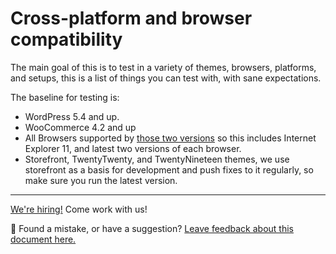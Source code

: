# Cross-platform and browser compatibility

The main goal of this is to test in a variety of themes, browsers, platforms, and setups, this is a list of things you can test with, with sane expectations.

The baseline for testing is:

-   WordPress 5.4 and up.
-   WooCommerce 4.2 and up
-   All Browsers supported by [those two versions](https://make.wordpress.org/core/handbook/best-practices/browser-support/) so this includes Internet Explorer 11, and latest two versions of each browser.
-   Storefront, TwentyTwenty, and TwentyNineteen themes, we use storefront as a basis for development and push fixes to it regularly, so make sure you run the latest version.

<!-- FEEDBACK -->

---

[We're hiring!](https://woocommerce.com/careers/) Come work with us!

🐞 Found a mistake, or have a suggestion? [Leave feedback about this document here.](https://github.com/woocommerce/woocommerce-gutenberg-products-block/issues/new?assignees=&labels=type%3A+documentation&template=--doc-feedback.md&title=Feedback%20on%20./docs/testing/cart-checkout/cross-browser.md)

<!-- /FEEDBACK -->


